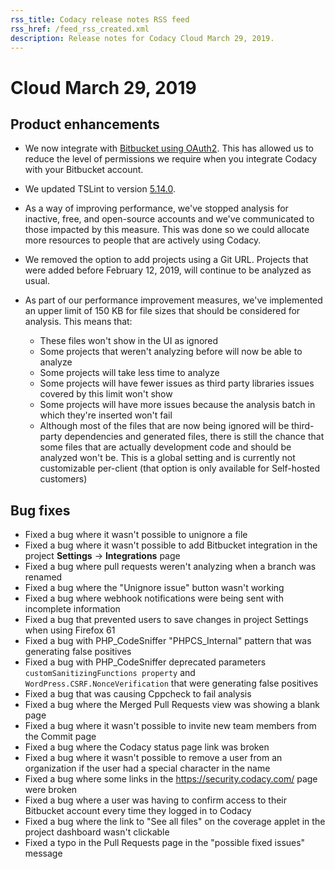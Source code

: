 ```yaml
---
rss_title: Codacy release notes RSS feed
rss_href: /feed_rss_created.xml
description: Release notes for Codacy Cloud March 29, 2019.
---
```


# Cloud March 29, 2019

## Product enhancements

-   We now integrate with [Bitbucket using OAuth2](../../organizations/what-are-synced-organizations.md). This has allowed us to reduce the level of permissions we require when you integrate Codacy with your Bitbucket account.

-   We updated TSLint to version [5.14.0](https://www.npmjs.com/package/tslint/v/5.14.0).

-   As a way of improving performance, we've stopped analysis for inactive, free, and open-source accounts and we've communicated to those impacted by this measure. This was done so we could allocate more resources to people that are actively using Codacy.

-   We removed the option to add projects using a Git URL. Projects that were added before February 12, 2019, will continue to be analyzed as usual.

-   As part of our performance improvement measures, we've implemented an upper limit of 150 KB for file sizes that should be considered for analysis. This means that:

    -   These files won't show in the UI as ignored
    -   Some projects that weren't analyzing before will now be able to analyze
    -   Some projects will take less time to analyze
    -   Some projects will have fewer issues as third party libraries issues covered by this limit won't show
    -   Some projects will have more issues because the analysis batch in which they're inserted won't fail
    -   Although most of the files that are now being ignored will be third-party dependencies and generated files, there is still the chance that some files that are actually development code and should be analyzed won't be. This is a global setting and is currently not customizable per-client (that option is only available for Self-hosted customers)

## Bug fixes

-   Fixed a bug where it wasn't possible to <span class="skip-vale">unignore</span> a file
-   Fixed a bug where it wasn't possible to add Bitbucket integration in the project **Settings** -> **Integrations** page
-   Fixed a bug where pull requests weren't analyzing when a branch was renamed
-   Fixed a bug where the "<span class="skip-vale">Unignore</span> issue" button wasn't working
-   Fixed a bug where webhook notifications were being sent with incomplete information
-   Fixed a bug that prevented users to save changes in project Settings when using Firefox 61
-   Fixed a bug with PHP_CodeSniffer "PHPCS_Internal" pattern that was generating false positives
-   Fixed a bug with PHP_CodeSniffer deprecated parameters `customSanitizingFunctions property` and `WordPress.CSRF.NonceVerification` that were generating false positives
-   Fixed a bug that was causing Cppcheck to fail analysis
-   Fixed a bug where the Merged Pull Requests view was showing a blank page
-   Fixed a bug where it wasn't possible to invite new team members from the Commit page
-   Fixed a bug where the Codacy status page link was broken
-   Fixed a bug where it wasn't possible to remove a user from an organization if the user had a special character in the name
-   Fixed a bug where some links in the <https://security.codacy.com/> page were broken
-   Fixed a bug where a user was having to confirm access to their Bitbucket account every time they logged in to Codacy
-   Fixed a bug where the link to "See all files" on the coverage applet in the project dashboard wasn't clickable
-   Fixed a typo in the Pull Requests page in the "possible fixed issues" message
